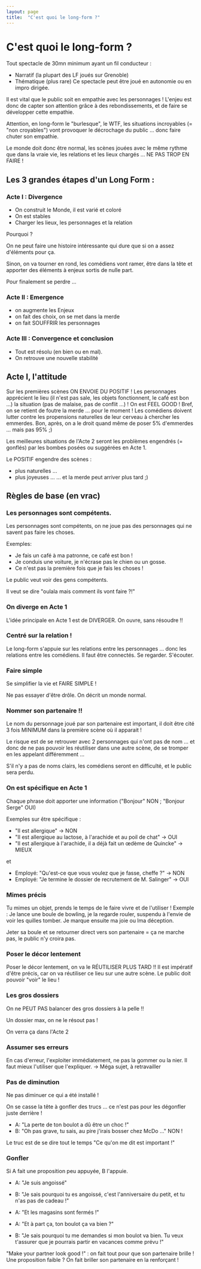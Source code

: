 ```yaml
---
layout: page
title:  "C'est quoi le long-form ?"
---
```


# C'est quoi le long-form ?

Tout spectacle de 30mn minimum ayant un fil conducteur :
- Narratif (la plupart des LF joués sur Grenoble)
- Thématique (plus rare)
  Ce spectacle peut être joué en autonomie ou en impro dirigée.

Il est vital que le public soit en empathie avec les personnages !
L'enjeu est donc de capter son attention grâce à des rebondissements, et de faire se développer cette empathie.

Attention, en long-form le "burlesque", le WTF, les situations incroyables (= "non croyables") vont provoquer le décrochage du public ... donc faire chuter son empathie.

Le monde doit donc être normal, les scènes jouées avec le même rythme que dans la vraie vie, les relations et les lieux chargés ... NE PAS TROP EN FAIRE !

## Les 3 grandes étapes d'un Long Form :

### Acte I : Divergence
- On construit le Monde, il est varié et coloré
- On est stables
- Charger les lieux, les personnages et la relation

Pourquoi ?

On ne peut faire une histoire intéressante qui dure que si on a assez d'éléments pour ça.

Sinon, on va tourner en rond, les comédiens vont ramer, être dans la tête et apporter des éléments à enjeux sortis de nulle part.

Pour finalement se perdre ...


### Acte II : Emergence
- on augmente les Enjeux
- on fait des choix, on se met dans la merde
- on fait SOUFFRIR les personnages

### Acte III : Convergence et conclusion
- Tout est résolu (en bien ou en mal).
- On retrouve une nouvelle stabilité

## Acte I, l'attitude
Sur les premières scènes ON ENVOIE DU POSITIF ! Les personnages apprécient le lieu (il n'est pas sale, les objets fonctionnent, le café est bon ...) la situation (pas de malaise, pas de conflit ...) ! On est FEEL GOOD !
Bref, on se retient de foutre la merde ... pour le moment !
Les comédiens doivent lutter contre les propensions naturelles de leur cerveau à chercher les emmerdes.
Bon, après, on a le droit quand même de poser 5% d'emmerdes ... mais pas 95% ;)

Les meilleures situations de l'Acte 2 seront les problèmes engendrés (= gonflés) par les bombes posées ou suggérées en Acte 1.

Le POSITIF engendre des scènes :
- plus naturelles ...
- plus joyeuses ...
  ... et la merde peut arriver plus tard ;)

## Règles de base (en vrac)

### Les personnages sont compétents.
Les personnages sont compétents, on ne joue pas des personnages qui ne savent pas faire les choses.

Exemples:
- Je fais un café à ma patronne, ce café est bon !
- Je conduis une voiture, je n'écrase pas le chien ou un gosse.
- Ce n'est pas la première fois que je fais les choses !

Le public veut voir des gens compétents.

Il veut se dire "oulala mais comment ils vont faire ?!"

### On diverge en Acte 1
L'idée principale en Acte 1 est de DIVERGER.
On ouvre, sans résoudre !!

### Centré sur la relation !
Le long-form s'appuie sur les relations entre les personnages ... donc les relations entre les comédiens. Il faut être connectés. Se regarder. S'écouter.

### Faire simple
Se simplifier la vie et FAIRE SIMPLE !

Ne pas essayer d'être drôle. On décrit un monde normal.

### Nommer son partenaire !!

Le nom du personnage joué par son partenaire est important, il doit être cité 3 fois MINIMUM dans la première scène où il apparait !

Le risque est de se retrouver avec 2 personnages qui n'ont pas de nom ... et donc de ne pas pouvoir les réutiliser dans une autre scène, de se tromper en les appelant différemment ...

S'il n'y a pas de noms clairs, les comédiens seront en difficulté, et le public sera perdu.

### On est spécifique en Acte 1
Chaque phrase doit apporter une information ("Bonjour" NON ; "Bonjour Serge" OUI)

Exemples sur être spécifique :
- "Il est allergique" -> NON
- "Il est allergique au lactose, à l'arachide et au poil de chat" -> OUI
- "Il est allergique à l'arachide, il a déjà fait un œdème de Quincke" -> MIEUX

et

- Employé: "Qu'est-ce que vous voulez que je fasse, cheffe ?" -> NON
- Employé: "Je termine le dossier de recrutement de M. Salinger" -> OUI


### Mimes précis
Tu mimes un objet, prends le temps de le faire vivre et de l'utiliser !
Exemple : 
Je lance une boule de bowling, je la regarde rouler, suspendu à l'envie de voir les quilles tomber. Je marque ensuite ma joie ou lma déception.

Jeter sa boule et se retourner direct vers son partenaire = ça ne marche pas, le public n'y croira pas.

### Poser le décor lentement
Poser le décor lentement, on va le RÉUTILISER PLUS TARD !!
Il est impératif d'être précis, car on va réutiliser ce lieu sur une autre scène.
Le public doit pouvoir "voir" le lieu !

### Les gros dossiers
On ne PEUT PAS balancer des gros dossiers à la pelle !!

Un dossier max, on ne le résout pas !

On verra ça dans l'Acte 2

### Assumer ses erreurs
En cas d'erreur, l'exploiter immédiatement, ne pas la gommer ou la nier.
Il faut mieux l'utiliser que l'expliquer.
-> Méga sujet, à retravailler

### Pas de diminution
Ne pas diminuer ce qui a été installé !

On se casse la tête à gonfler des trucs ... ce n'est pas pour les dégonfler juste derrière !

- A: "La perte de ton boulot a dû être un choc !"
- B: "Oh pas grave, tu sais, au pire j'irais bosser chez McDo ..."
NON !

Le truc est de se dire tout le temps "Ce qu'on me dit est important !"

### Gonfler
Si A fait une proposition peu appuyée, B l'appuie.
- A: "Je suis angoissé"
- B: "Je sais pourquoi tu es angoissé, c'est l'anniversaire du petit, et tu n'as pas de cadeau !"
- A: "Et les magasins sont fermés !"

- A: "Et à part ça, ton boulot ça va bien ?"
- B: "Je sais pourquoi tu me demandes si mon boulot va bien. Tu veux t'assurer que je pourrais partir en vacances comme prévu !"

"Make your partner look good !" : on fait tout pour que son partenaire brille !
Une proposition faible ? On fait briller son partenaire en la renforçant !
